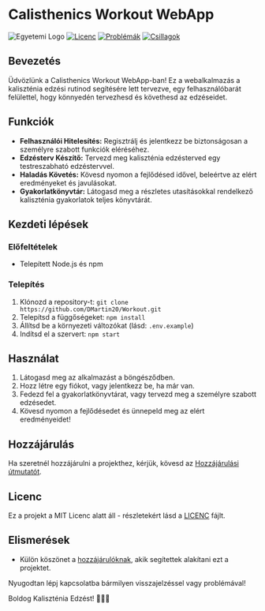 # Calisthenics Workout WebApp
![Egyetemi Logo](https://unideb.hu/themes/custom/unideb_gamma/logo.svg)
[![Licenc](https://img.shields.io/badge/Licenc-MIT-blue.svg)](LICENC)
[![Problémák](https://img.shields.io/github/issues/DMartin20/Workout)](https://github.com/DMartin20/Workout/issues)
[![Csillagok](https://img.shields.io/github/stars/DMartin20/Workout)](https://github.com/DMartin20/Workout/stargazers)

## Bevezetés

Üdvözlünk a Calisthenics Workout WebApp-ban! Ez a webalkalmazás a kaliszténia edzési rutinod segítésére lett tervezve, egy felhasználóbarát felülettel, hogy könnyedén tervezhesd és követhesd az edzéseidet.

## Funkciók

- **Felhasználói Hitelesítés:** Regisztrálj és jelentkezz be biztonságosan a személyre szabott funkciók eléréséhez.
- **Edzésterv Készítő:** Tervezd meg kaliszténia edzésterved egy testreszabható edzéstervvel.
- **Haladás Követés:** Kövesd nyomon a fejlődésed idővel, beleértve az elért eredményeket és javulásokat.
- **Gyakorlatkönyvtár:** Látogasd meg a részletes utasításokkal rendelkező kaliszténia gyakorlatok teljes könyvtárát.

## Kezdeti lépések

### Előfeltételek

- Telepített Node.js és npm

### Telepítés

1. Klónozd a repository-t: `git clone https://github.com/DMartin20/Workout.git`
2. Telepítsd a függőségeket: `npm install`
3. Állítsd be a környezeti változókat (lásd: `.env.example`)
4. Indítsd el a szervert: `npm start`

## Használat

1. Látogasd meg az alkalmazást a böngésződben.
2. Hozz létre egy fiókot, vagy jelentkezz be, ha már van.
3. Fedezd fel a gyakorlatkönyvtárat, vagy tervezd meg a személyre szabott edzésedet.
4. Kövesd nyomon a fejlődésedet és ünnepeld meg az elért eredményeidet!

## Hozzájárulás

Ha szeretnél hozzájárulni a projekthez, kérjük, kövesd az [Hozzájárulási útmutatót](HOZZÁJÁRULÁS.md).

## Licenc

Ez a projekt a MIT Licenc alatt áll - részletekért lásd a [LICENC](LICENC) fájlt.

## Elismerések

- Külön köszönet a [hozzájárulóknak](https://github.com/DMartin20/Workout/graphs/contributors), akik segítettek alakítani ezt a projektet.

Nyugodtan lépj kapcsolatba bármilyen visszajelzéssel vagy problémával!

Boldog Kaliszténia Edzést! 💪🏋️‍♂️
